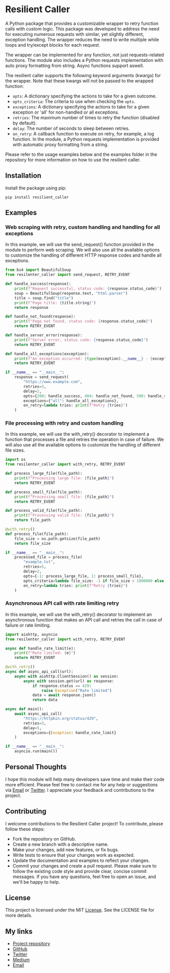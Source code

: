 # Resilient Caller

A Python package that provides a customizable wrapper to retry function calls with custom logic. This package was developed to address the need for executing numerous requests with similar, yet slightly different, exception handling. The wrapper reduces the need to write multiple while loops and try/except blocks for each request.

The wrapper can be implemented for any function, not just requests-related functions. The module also includes a Python requests implementation with auto proxy formatting from string. Async functions support aswell.

The resilient caller supports the following keyword arguments (kwargs) for the wrapper. Note that these kwargs will not be passed to the wrapped function:

- `opts`: A dictionary specifying the actions to take for a given outcome.
- `opts_criteria`: The criteria to use when checking the `opts`.
- `exceptions`: A dictionary specifying the actions to take for a given exception or 'all' for non-handled or all exceptions.
- `retries`: The maximum number of times to retry the function (disabled by default).
- `delay`: The number of seconds to sleep between retries.
- `on_retry`: A callback function to execute on retry, for example, a log function.
In the module, a Python requests implementation is provided with automatic proxy formatting from a string.

Please refer to the usage examples below and the examples folder in the repository for more information on how to use the resilient caller.
 
## Installation
Install the package using pip:
```
pip install resilient_caller
```

## Examples

### Web scraping with retry, custom handling and handling for all exceptions
In this example, we will use the send_request() function provided in the module to perform 
web scraping. We will also use all the available options to customize the handling of 
different HTTP response codes and handle all exceptions.
```python
from bs4 import BeautifulSoup
from resilenter_caller import send_request, RETRY_EVENT

def handle_success(response):
    print(f"Request successful, status code: {response.status_code}")
    soup = BeautifulSoup(response.text, "html.parser")
    title = soup.find("title")
    print(f"Page title: {title.string}")
    return response

def handle_not_found(response):
    print(f"Page not found, status code: {response.status_code}")
    return RETRY_EVENT

def handle_server_error(response):
    print(f"Server error, status code: {response.status_code}")
    return RETRY_EVENT

def handle_all_exceptions(exception):
    print(f"An exception occurred: {type(exception).__name__} - {exception}")
    return RETRY_EVENT

if __name__ == "__main__":
    response = send_request(
        "https://www.example.com",
        retries=3,
        delay=2,
        opts={200: handle_success, 404: handle_not_found, 500: handle_server_error},
        exceptions={"all": handle_all_exceptions},
        on_retry=lambda tries: print(f"Retry {tries}")
    )
```

### File processing with retry and custom handling
In this example, we will use the with_retry() decorator to implement a function 
that processes a file and retries the operation in case of failure. We will also 
use all the available options to customize the handling of different file sizes.

```python
import os
from resilenter_caller import with_retry, RETRY_EVENT

def process_large_file(file_path):
    print(f"Processing large file: {file_path}")
    return RETRY_EVENT

def process_small_file(file_path):
    print(f"Processing small file: {file_path}")
    return RETRY_EVENT

def process_valid_file(file_path):
    print(f"Processing valid file: {file_path}")
    return file_path

@with_retry()
def process_file(file_path):
    file_size = os.path.getsize(file_path)
    return file_size

if __name__ == "__main__":
    processed_file = process_file(
        "example.txt",
        retries=5,
        delay=2,
        opts={-1: process_large_file, 1: process_small_file},
        opts_criteria=lambda file_size: -1 if file_size > 1000000 else 1 if file_size < 1000 else 0,
        on_retry=lambda tries: print(f"Retry {tries}")
    )
```

### Asynchronous API call with rate limiting retry
In this example, we will use the with_retry() decorator to implement an 
asynchronous function that makes an API call and retries the call in case of failure or rate limiting.
```python
import aiohttp, asyncio
from resilenter_caller import with_retry, RETRY_EVENT

async def handle_rate_limit(e):
    print(f"Rate limited: {e}")
    return RETRY_EVENT

@with_retry()
async def async_api_call(url):
    async with aiohttp.ClientSession() as session:
        async with session.get(url) as response:
            if response.status == 429:
                raise Exception("Rate limited")
            data = await response.json()
            return data

async def main():
    await async_api_call(
        "https://httpbin.org/status/429",
        retries=3, 
        delay=5,
        exceptions={Exception: handle_rate_limit}
    )

if __name__ == "__main__":
    asyncio.run(main())
```

## Personal Thoughts

I hope this module will help many developers save time and make their code more efficient. Please feel free to contact me for any help or suggestions via [Email](mailto:glizzykingdreko@protonmail.com) or [Twitter](https://mobile.twitter.com/glizzykingdreko). I appreciate your feedback and contributions to the project.

## Contributing
I welcome contributions to the Resilient Caller project! To contribute, please follow these steps:

- Fork the repository on GitHub.
- Create a new branch with a descriptive name.
- Make your changes, add new features, or fix bugs.
- Write tests to ensure that your changes work as expected.
- Update the documentation and examples to reflect your changes.
- Commit your changes and create a pull request.
Please make sure to follow the existing code style and provide clear, concise commit messages. If you have any questions, feel free to open an issue, and we'll be happy to help.

## License
This project is licensed under the MIT [License](LICENSE). See the LICENSE file for more details.

## My links
- [Project repository](https://github.com/glizzykingdreko/resilient_caller)
- [GitHub](https://github.com/glizzykingdreko)
- [Twitter](https://mobile.twitter.com/glizzykingdreko)
- [Medium](https://medium.com/@glizzykingdreko)
- [Email](mailto:glizzykingdreko@protonmail.com)
